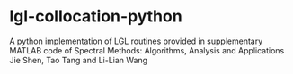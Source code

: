 # lgl-collocation-python
A python implementation of  LGL routines provided in supplementary MATLAB code of Spectral Methods: Algorithms, Analysis and Applications Jie Shen, Tao Tang and Li-Lian Wang
